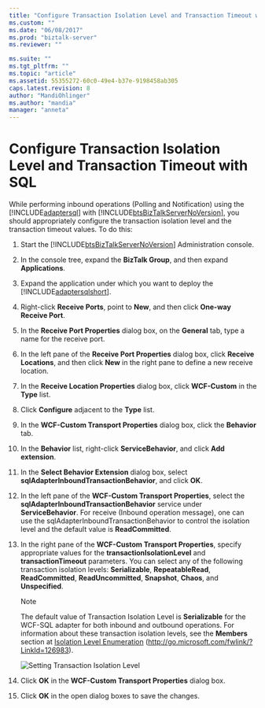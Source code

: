 ```yaml
---
title: "Configure Transaction Isolation Level and Transaction Timeout with SQL | Microsoft Docs"
ms.custom: ""
ms.date: "06/08/2017"
ms.prod: "biztalk-server"
ms.reviewer: ""

ms.suite: ""
ms.tgt_pltfrm: ""
ms.topic: "article"
ms.assetid: 55355272-60c0-49e4-b37e-9198458ab305
caps.latest.revision: 8
author: "MandiOhlinger"
ms.author: "mandia"
manager: "anneta"
---
```

# Configure Transaction Isolation Level and Transaction Timeout with SQL
While performing inbound operations (Polling and Notification) using the [!INCLUDE[adaptersql](../../includes/adaptersql-md.md)] with [!INCLUDE[btsBizTalkServerNoVersion](../../includes/btsbiztalkservernoversion-md.md)], you should appropriately configure the transaction isolation level and the transaction timeout values. To do this:  

1. Start the [!INCLUDE[btsBizTalkServerNoVersion](../../includes/btsbiztalkservernoversion-md.md)] Administration console.  

2. In the console tree, expand the **BizTalk Group**, and then expand **Applications**.  

3. Expand the application under which you want to deploy the [!INCLUDE[adaptersqlshort](../../includes/adaptersqlshort-md.md)].  

4. Right-click **Receive Ports**, point to **New**, and then click **One-way Receive Port**.  

5. In the **Receive Port Properties** dialog box, on the **General** tab, type a name for the receive port.  

6. In the left pane of the **Receive Port Properties** dialog box, click **Receive Locations**, and then click **New** in the right pane to define a new receive location.  

7. In the **Receive Location Properties** dialog box, click **WCF-Custom** in the **Type** list.  

8. Click **Configure** adjacent to the **Type** list.  

9. In the **WCF-Custom Transport Properties** dialog box, click the **Behavior** tab.  

10. In the **Behavior** list, right-click **ServiceBehavior**, and click **Add extension**.  

11. In the **Select Behavior Extension** dialog box, select **sqlAdapterInboundTransactionBehavior**, and click **OK**.  

12. In the left pane of the **WCF-Custom Transport Properties**, select the **sqlAdapterInboundTransactionBehavior** service under **ServiceBehavior**. For receive (Inbound operation message), one can use the sqlAdapterInboundTransactionBehavior to control the isolation level and the default value is **ReadCommitted**.  

13. In the right pane of the **WCF-Custom Transport Properties**, specify appropriate values for the **transactionIsolationLevel** and **transactionTimeout** parameters. You can select any of the following transaction isolation levels: **Serializable**, **RepeatableRead**, **ReadCommitted**, **ReadUncommitted**, **Snapshot**, **Chaos**, and **Unspecified**.  

    > [!NOTE]
    >  The default value of Transaction Isolation Level is **Serializable** for the WCF-SQL adapter for both inbound and outbound operations. For information about these transaction isolation levels, see the **Members** section at [Isolation Level Enumeration](http://go.microsoft.com/fwlink/?LinkId=126983) (http://go.microsoft.com/fwlink/?LinkId=126983).  

     ![Setting Transaction Isolation Level](../../adapters-and-accelerators/adapter-sql/media/b39c180e-ca9f-48ca-9550-f4837826d00e.gif "b39c180e-ca9f-48ca-9550-f4837826d00e")  

14. Click **OK** in the **WCF-Custom Transport Properties** dialog box.  

15. Click **OK** in the open dialog boxes to save the changes.
